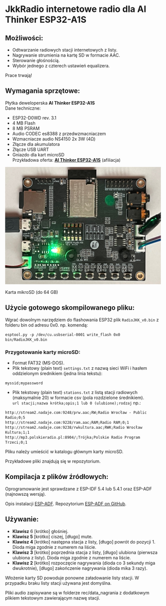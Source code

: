 # JkkRadio internetowe radio dla **AI Thinker ESP32-A1S**  
  
## **Możliwości:**  
- Odtwarzanie radiowych stacji internetowych z listy.  
- Nagrywanie strumienia na kartę SD w formacie AAC.  
- Sterowanie głośnością.  
- Wybór jednego z czterech ustawień equalizera.  
  
Prace trwają!  
  
## **Wymagania sprzętowe:**  
Płytka deweloperska **AI Thinker ESP32-A1S**  
Dane techniczne:  
- ESP32-D0WD rev. 3.1  
- 4 MB Flash  
- 8 MB PSRAM  
- Audio CODEC es8388 z przedwzmacniaczem  
- Wzmacniacze audio NS4150 2x 3W (4Ω)   
- Złącze dla akumulatora   
- Złącze USB UART  
- Gniazdo dla kart microSD  
Przykładowa oferta: [**AI Thinker ESP32-A1S**](https://s.click.aliexpress.com/e/_onbBPzW) (afiliacja)

![AI Thinker ESP32-A1S](img/ESP32A1S.jpeg)
  
Karta mikroSD (do 64 GB)  
  
## Użycie gotowego skompilowanego pliku:  
Wgrać dowolnym narzędziem do flashowania ESP32 plik `RadioJKK_v0.bin` z folderu bin od adresu 0x0. np. komendą:   
```
esptool.py -p /dev/cu.usbserial-0001 write_flash 0x0 bin/RadioJKK_v0.bin  
```
  
### Przygotowanie karty microSD:  
- Format FAT32 (MS-DOS).  
- Plik tekstowy (plain text) `settings.txt` z nazwą sieci WiFi i hasłem oddzielonym średnikiem (jedna linia tekstu):  
```
myssid;mypassword  
```
  
- Plik tekstowy (plain text) `stations.txt` z listą stacji radiowych (maksymalnie 20) w formacie csv (pola rozdzielone średnikiem).  
`url stacji;nazwa krótka;opis;1 lub 0 (ulubione);rodzaj` np.:  
```
http://stream2.nadaje.com:9248/prw.aac;RW;Radio Wrocław - Public Radio;0;5  
http://stream2.nadaje.com:9228/ram.aac;RAM;Radio RAM;0;1  
http://stream2.nadaje.com:9238/rwkultura.aac;RWK;Radio Wrocław Kultura;1;1  
http://mp3.polskieradio.pl:8904/;Trójka;Polskie Radio Program Trzeci;0;1  
```
  
Pliku należy umieścić w katalogu głównym karty microSD.  
  
Przykładowe pliki znajdują się w repozytorium.  
  
## Kompilacja z plików źródłowych:  
Oprogramowanie jest sprawdzane z ESP-IDF 5.4 lub 5.4.1 oraz ESP-ADF (najnowszą wersją).  
  
Opis instalacji [ESP-ADF](https://docs.espressif.com/projects/esp-adf/en/latest/get-started/index.html#quick-start). Repozytorium [ESP-ADF on GitHub](https://github.com/espressif/esp-adf).  
  
## Używanie:  
- **Klawisz** 6 [krótko] głośniej.  
- **Klawisz 5** [krótko] ciszej, [długo] mute.  
- **Klawisz 4** [krótko] następna stacja z listy, [długo] powrót do pozycji 1. Dioda miga zgodnie z numerem na liście.  
- **Klawisz 3** [krótko] poprzednia stacja z listy, [długo] ulubiona (pierwsza ulubiona z listy). Dioda miga zgodnie z numerem na liście.  
- **Klawisz 2** [krótko] rozpoczęcie nagrywania (dioda co 3 sekundy miga dwukrotnie), [długo] zakończenie nagrywania (dioda mika 3 razy).  
  
Włożenie karty SD powoduje ponowne załadowanie listy stacji. W przypadku braku listy stacji używana jest domyślna.  
  
Pliki audio zapisywane są w folderze rec/data_nagrania z dodatkowym plikiem tekstowym zawierającym nazwę stacji.  


